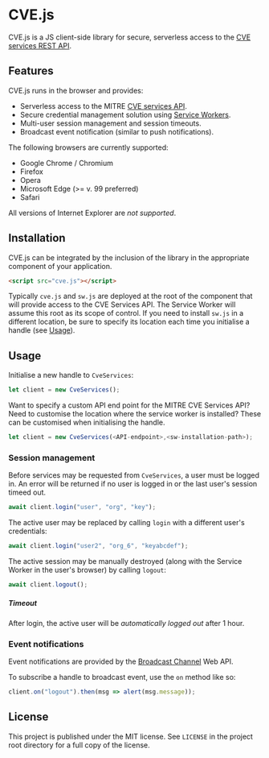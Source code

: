 # CVE.js

CVE.js is a JS client-side library for secure, serverless access to the [CVE services REST API](https://github.com/CVEProject/cve-services).

## Features

CVE.js runs in the browser and provides:

 * Serverless access to the MITRE [CVE services API](https://github.com/CVEProject/cve-services).
 * Secure credential management solution using [Service Workers](https://developer.mozilla.org/en-US/docs/Web/API/Service_Worker_API).
 * Multi-user session management and session timeouts.
 * Broadcast event notification (similar to push notifications).
 
 The following browsers are currently supported:
 
 * Google Chrome / Chromium
 * Firefox 
 * Opera
 * Microsoft Edge (>= v. 99 preferred)
 * Safari
 
 All versions of Internet Explorer are *not supported*.

## Installation

CVE.js can be integrated by the inclusion of the library in the appropriate component of your application.

```html
<script src="cve.js"></script>
```

Typically `cve.js` and `sw.js` are deployed at the root of the component that will provide access to the CVE Services API. The Service Worker will assume this root as its scope of control. If you need to install `sw.js` in a different location, be sure to specify its location each time you initialise a handle (see [Usage](#2-usage)).

## Usage

Initialise a new handle to `CveServices`:

```js
let client = new CveServices();
```

Want to specify a custom API end point for the MITRE CVE Services API? Need to customise the location where the service worker is installed? These can be customised when initialising the handle.

``` js
let client = new CveServices(<API-endpoint>,<sw-installation-path>);
```

### Session management

Before services may be requested from `CveServices`, a user must be logged in. An error will be returned if no user is logged in or the last user's session timeed out.

``` js
await client.login("user", "org", "key");
```

The active user may be replaced by calling `login` with a different user's credentials:

``` js
await client.login("user2", "org_6", "keyabcdef");
```

The active session may be manually destroyed (along with the Service Worker in the user's browser) by calling `logout`:

``` js
await client.logout();
```

##### Timeout

After login, the active user will be *automatically logged out* after 1 hour.

### Event notifications

Event notifications are provided by the [Broadcast Channel](https://developer.mozilla.org/en-US/docs/Web/API/Broadcast_Channel_API) Web API. 

To subscribe a handle to broadcast event, use the `on` method like so:

``` js
client.on("logout").then(msg => alert(msg.message));
```

## License

This project is published under the MIT license. See `LICENSE` in the project root directory for a full copy of the license.

